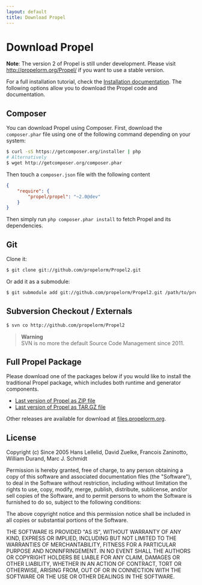```yaml
---
layout: default
title: Download Propel
---
```


# Download Propel #

**Note**: The version 2 of Propel is still under development. Please visit
<http://propelorm.org/Propel/> if you want to use a stable version.

For a full installation tutorial, check the [Installation documentation](documentation/01-installation). The following options allow you to download the Propel code and documentation.

## Composer ##

You can download Propel using Composer. First, download the `composer.phar` file using one of the following command depending on your system:

```bash
$ curl -sS https://getcomposer.org/installer | php
# Alternatively
$ wget http://getcomposer.org/composer.phar
```

Then touch a `composer.json` file with the following content

```json
{
    "require": {
        "propel/propel": "~2.0@dev"
    }
}
```

Then simply run `php composer.phar install` to fetch Propel and its dependencies.

## Git ##

Clone it:

```bash
$ git clone git://github.com/propelorm/Propel2.git
```

Or add it as a submodule:

```bash
$ git submodule add git://github.com/propelorm/Propel2.git /path/to/propel
```

## Subversion Checkout / Externals ##

```bash
$ svn co http://github.com/propelorm/Propel2
```

>**Warning**<br />SVN is no more the default Source Code Management since 2011.

## Full Propel Package ##

Please download one of the packages below if you would like to install the traditional Propel package, which includes both runtime and generator components.

* [Last version of Propel as ZIP file](https://github.com/propelorm/Propel2/zipball/master)
* [Last version of Propel as TAR.GZ file](https://github.com/propelorm/Propel2/tarball/master)

Other releases are available for download at [files.propelorm.org](http://files.propelorm.org).

## License ##

Copyright (c) Since 2005 Hans Lellelid, David Zuelke, Francois Zaninotto, William
Durand, Marc J. Schmidt

Permission is hereby granted, free of charge, to any person obtaining a copy
of this software and associated documentation files (the "Software"), to deal
in the Software without restriction, including without limitation the rights
to use, copy, modify, merge, publish, distribute, sublicense, and/or sell
copies of the Software, and to permit persons to whom the Software is
furnished to do so, subject to the following conditions:

The above copyright notice and this permission notice shall be included in
all copies or substantial portions of the Software.

THE SOFTWARE IS PROVIDED "AS IS", WITHOUT WARRANTY OF ANY KIND, EXPRESS OR
IMPLIED, INCLUDING BUT NOT LIMITED TO THE WARRANTIES OF MERCHANTABILITY,
FITNESS FOR A PARTICULAR PURPOSE AND NONINFRINGEMENT. IN NO EVENT SHALL THE
AUTHORS OR COPYRIGHT HOLDERS BE LIABLE FOR ANY CLAIM, DAMAGES OR OTHER
LIABILITY, WHETHER IN AN ACTION OF CONTRACT, TORT OR OTHERWISE, ARISING FROM,
OUT OF OR IN CONNECTION WITH THE SOFTWARE OR THE USE OR OTHER DEALINGS IN
THE SOFTWARE.
